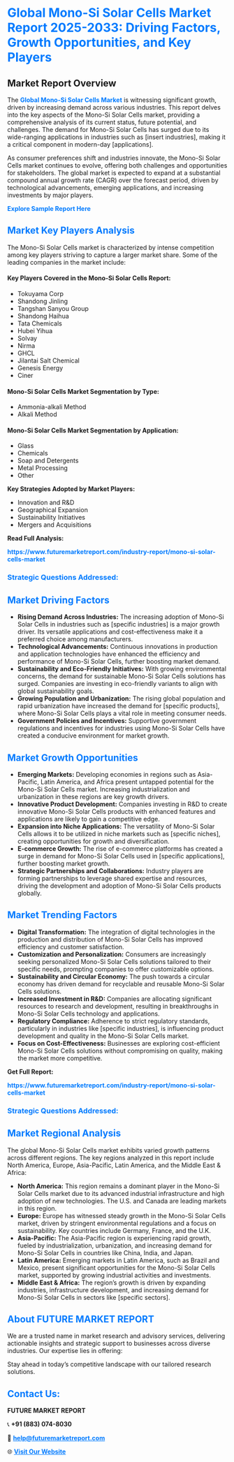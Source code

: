 <h1 style="color: #007BFF;">Global Mono-Si Solar Cells Market Report 2025-2033: Driving Factors, Growth Opportunities, and Key Players</h1>

<section id="overview">
<h2>Market Report Overview</h2>
<p>The <a href="https://www.futuremarketreport.com/industry-report/mono-si-solar-cells-market" style="color: #007BFF; text-decoration: none;"><strong>Global Mono-Si Solar Cells Market</strong></a> is witnessing significant growth, driven by increasing demand across various industries. This report delves into the key aspects of the Mono-Si Solar Cells market, providing a comprehensive analysis of its current status, future potential, and challenges. The demand for Mono-Si Solar Cells has surged due to its wide-ranging applications in industries such as [insert industries], making it a critical component in modern-day [applications].</p>
<p>As consumer preferences shift and industries innovate, the Mono-Si Solar Cells market continues to evolve, offering both challenges and opportunities for stakeholders. The global market is expected to expand at a substantial compound annual growth rate (CAGR) over the forecast period, driven by technological advancements, emerging applications, and increasing investments by major players.</p>
</section>

<section id="overview">
<p><a href="https://www.futuremarketreport.com/request-sample/reportId=33399" style="color: #007BFF; text-decoration: none;"><strong>Explore Sample Report Here</strong></a></p>
</section>

<section id="key-players">
<h2 style="color: #007BFF;">Market Key Players Analysis</h2>
<p>The Mono-Si Solar Cells market is characterized by intense competition among key players striving to capture a larger market share. Some of the leading companies in the market include:</p>
<h4>Key Players Covered in the Mono-Si Solar Cells Report:</h4>
<ul><li>Tokuyama Corp</li><li>Shandong Jinling</li><li>Tangshan Sanyou Group</li><li>Shandong Haihua</li><li>Tata Chemicals</li><li>Hubei Yihua</li><li>Solvay</li><li>Nirma</li><li>GHCL</li><li>Jilantai Salt Chemical</li><li>Genesis Energy</li><li>Ciner</li></ul>
<h4>Mono-Si Solar Cells Market Segmentation by Type:</h4>
<ul><li>Ammonia-alkali Method</li><li>Alkali Method</li></ul>

<h4>Mono-Si Solar Cells Market Segmentation by Application:</h4>
<ul><li>Glass</li><li>Chemicals</li><li>Soap and Detergents</li><li>Metal Processing</li><li>Other</li></ul>
<p><strong>Key Strategies Adopted by Market Players:</strong></p>
<ul>
<li>Innovation and R&D</li>
<li>Geographical Expansion</li>
<li>Sustainability Initiatives</li>
<li>Mergers and Acquisitions</li>
</ul>
</section>

<section>
<p><strong>Read Full Analysis: </strong></p><a href="https://www.futuremarketreport.com/industry-report/mono-si-solar-cells-market" style="color: #007BFF; text-decoration: none;"><strong>https://www.futuremarketreport.com/industry-report/mono-si-solar-cells-market</strong></a>
<h3 style="color: #007BFF;">Strategic Questions Addressed:</h3>
</section>

<section id="driving-factors">
<h2 style="color: #007BFF;">Market Driving Factors</h2>
<ul>
<li><strong>Rising Demand Across Industries:</strong> The increasing adoption of Mono-Si Solar Cells in industries such as [specific industries] is a major growth driver. Its versatile applications and cost-effectiveness make it a preferred choice among manufacturers.</li>
<li><strong>Technological Advancements:</strong> Continuous innovations in production and application technologies have enhanced the efficiency and performance of Mono-Si Solar Cells, further boosting market demand.</li>
<li><strong>Sustainability and Eco-Friendly Initiatives:</strong> With growing environmental concerns, the demand for sustainable Mono-Si Solar Cells solutions has surged. Companies are investing in eco-friendly variants to align with global sustainability goals.</li>
<li><strong>Growing Population and Urbanization:</strong> The rising global population and rapid urbanization have increased the demand for [specific products], where Mono-Si Solar Cells plays a vital role in meeting consumer needs.</li>
<li><strong>Government Policies and Incentives:</strong> Supportive government regulations and incentives for industries using Mono-Si Solar Cells have created a conducive environment for market growth.</li>
</ul>
</section>

<section id="growth-opportunities">
<h2 style="color: #007BFF;">Market Growth Opportunities</h2>
<ul>
<li><strong>Emerging Markets:</strong> Developing economies in regions such as Asia-Pacific, Latin America, and Africa present untapped potential for the Mono-Si Solar Cells market. Increasing industrialization and urbanization in these regions are key growth drivers.</li>
<li><strong>Innovative Product Development:</strong> Companies investing in R&D to create innovative Mono-Si Solar Cells products with enhanced features and applications are likely to gain a competitive edge.</li>
<li><strong>Expansion into Niche Applications:</strong> The versatility of Mono-Si Solar Cells allows it to be utilized in niche markets such as [specific niches], creating opportunities for growth and diversification.</li>
<li><strong>E-commerce Growth:</strong> The rise of e-commerce platforms has created a surge in demand for Mono-Si Solar Cells used in [specific applications], further boosting market growth.</li>
<li><strong>Strategic Partnerships and Collaborations:</strong> Industry players are forming partnerships to leverage shared expertise and resources, driving the development and adoption of Mono-Si Solar Cells products globally.</li>
</ul>
</section>

<section id="trending-factors">
<h2 style="color: #007BFF;">Market Trending Factors</h2>
<ul>
<li><strong>Digital Transformation:</strong> The integration of digital technologies in the production and distribution of Mono-Si Solar Cells has improved efficiency and customer satisfaction.</li>
<li><strong>Customization and Personalization:</strong> Consumers are increasingly seeking personalized Mono-Si Solar Cells solutions tailored to their specific needs, prompting companies to offer customizable options.</li>
<li><strong>Sustainability and Circular Economy:</strong> The push towards a circular economy has driven demand for recyclable and reusable Mono-Si Solar Cells solutions.</li>
<li><strong>Increased Investment in R&D:</strong> Companies are allocating significant resources to research and development, resulting in breakthroughs in Mono-Si Solar Cells technology and applications.</li>
<li><strong>Regulatory Compliance:</strong> Adherence to strict regulatory standards, particularly in industries like [specific industries], is influencing product development and quality in the Mono-Si Solar Cells market.</li>
<li><strong>Focus on Cost-Effectiveness:</strong> Businesses are exploring cost-efficient Mono-Si Solar Cells solutions without compromising on quality, making the market more competitive.</li>
</ul>
</section>

<section>
<p><strong>Get Full Report: </strong></p><a href="https://www.futuremarketreport.com/industry-report/mono-si-solar-cells-market" style="color: #007BFF; text-decoration: none;"><strong>https://www.futuremarketreport.com/industry-report/mono-si-solar-cells-market</strong></a>
<h3 style="color: #007BFF;">Strategic Questions Addressed:</h3>
</section>


<section id="regional-analysis">
<h2 style="color: #007BFF;">Market Regional Analysis</h2>
<p>The global Mono-Si Solar Cells market exhibits varied growth patterns across different regions. The key regions analyzed in this report include North America, Europe, Asia-Pacific, Latin America, and the Middle East & Africa:</p>
<ul>
<li><strong>North America:</strong> This region remains a dominant player in the Mono-Si Solar Cells market due to its advanced industrial infrastructure and high adoption of new technologies. The U.S. and Canada are leading markets in this region.</li>
<li><strong>Europe:</strong> Europe has witnessed steady growth in the Mono-Si Solar Cells market, driven by stringent environmental regulations and a focus on sustainability. Key countries include Germany, France, and the U.K.</li>
<li><strong>Asia-Pacific:</strong> The Asia-Pacific region is experiencing rapid growth, fueled by industrialization, urbanization, and increasing demand for Mono-Si Solar Cells in countries like China, India, and Japan.</li>
<li><strong>Latin America:</strong> Emerging markets in Latin America, such as Brazil and Mexico, present significant opportunities for the Mono-Si Solar Cells market, supported by growing industrial activities and investments.</li>
<li><strong>Middle East & Africa:</strong> The region’s growth is driven by expanding industries, infrastructure development, and increasing demand for Mono-Si Solar Cells in sectors like [specific sectors].</li>
</ul>
</section>

<footer>
<h2 style="color: #007BFF;">About FUTURE MARKET REPORT</h2>
<p>We are a trusted name in market research and advisory services, delivering actionable insights and strategic support to businesses across diverse industries. Our expertise lies in offering:</p>

<p>Stay ahead in today’s competitive landscape with our tailored research solutions.</p>

<h2 style="color: #007BFF;">Contact Us:</h2>
<p><strong>FUTURE MARKET REPORT</strong></p>
<p>📞 <strong>+91 (883) 074-8030</strong></p>
<p>📧 <strong><a href="mailto:help@futuremarketreport.com" style="color: #007BFF;">help@futuremarketreport.com</a></strong></p>
<p>🌐 <strong><a href="https://www.futuremarketreport.com/" style="color: #007BFF;">Visit Our Website</a></strong></p>
</footer>